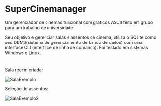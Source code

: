 # SuperCinemanager
Um gerenciador de cinemas funcional com gráficos ASCII feito em grupo para um trabalho de universidade.

Seu objetivo é gerenciar salas e assentos de cinema, utiliza o SQLite como seu DBMS(sistema de gerenciamento de banco de dados) com uma interface CLI (interface de linha de comando).
Foi testado em sistemas Windows e Linux.
#
Sala recém criada:

![SalaExemplo](https://github.com/user-attachments/assets/513c1c40-434f-4a7f-9f4d-2db39181f7d6)

Seleção de assentos:

![SalaExemplo2](https://github.com/user-attachments/assets/7bd4c38c-736c-4bcd-8b18-fcc1246f196b)
